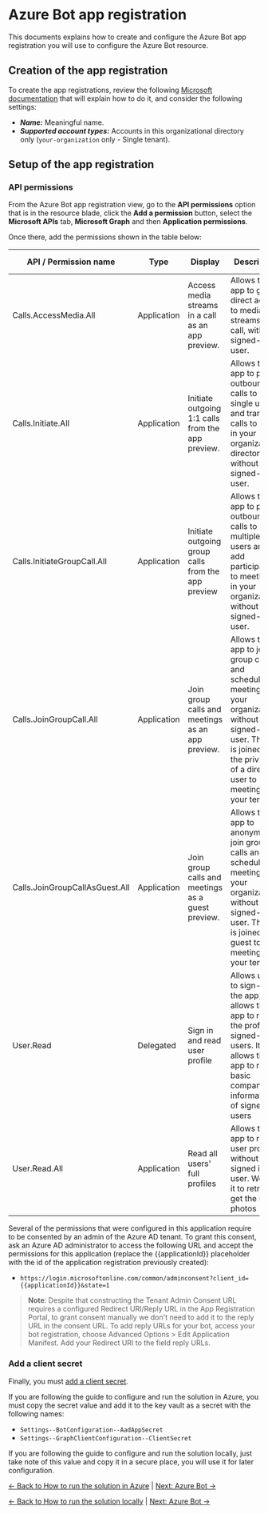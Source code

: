 # Azure Bot app registration

This documents explains how to create and configure the Azure Bot app registration you will use to configure the Azure Bot resource.

## Creation of the app registration

To create the app registrations, review the following [Microsoft documentation](https://docs.microsoft.com/en-us/azure/active-directory/develop/quickstart-register-app#register-an-application) that will explain how to do it, and consider the following settings:

- ***Name:*** Meaningful name.
- ***Supported account types:*** Accounts in this organizational directory only (`your-organization` only - Single tenant).

## Setup of the app registration

### API permissions

From the Azure Bot app registration view, go to the **API permissions** option that is in the resource blade, click the **Add a permission** button, select the **Microsoft APIs** tab, **Microsoft Graph** and then **Application permissions**.

Once there, add the permissions shown in the table below:

API / Permission name  | Type | Display | Description | Admin consent
----------|----------|----------|----------|----------
 Calls.AccessMedia.All  | Application | Access media streams in a call as an app preview. | Allows the app to get direct access to media streams in a call, without a signed-in user. | Yes
 Calls.Initiate.All | Application | Initiate outgoing 1:1 calls from the app preview.| Allows the app to place outbound calls to a single user and transfer calls to users in your organization’s directory, without a signed-in user. | Yes
 Calls.InitiateGroupCall.All  | Application | Initiate outgoing group calls from the app preview | Allows the app to place outbound calls to multiple users and add participants to meetings in your organization, without a signed-in user. | Yes
 Calls.JoinGroupCall.All | Application | Join group calls and meetings as an app preview. | Allows the app to join group calls and scheduled meetings in your organization, without a signed-in user. The app is joined with the privileges of a directory user to meetings in your tenant. | Yes
 Calls.JoinGroupCallAsGuest.All | Application | Join group calls and meetings as a guest preview. | Allows the app to anonymously join group calls and scheduled meetings in your organization, without a signed-in user. The app is joined as a guest to meetings in your tenant. | Yes
 User.Read | Delegated | Sign in and read user profile | Allows users to sign-in to the app, and allows the app to read the profile of signed-in users. It also allows the app to read basic company information of signed-in users | No
 User.Read.All | Application | Read all users' full profiles | Allows the app to read user profiles without a signed in user. We use it to retrieve get the user photos | Yes

Several of the permissions that were configured in this application require to be consented by an admin of the Azure AD tenant. To grant this consent, ask an Azure AD administrator to access the following URL and accept the permissions for this application (replace the {{applicationId}} placeholder with the id of the application registration previously created):

- `https://login.microsoftonline.com/common/adminconsent?client_id={{applicationId}}&state=1`

> **Note**: Despite that constructing the Tenant Admin Consent URL requires a configured Redirect URI/Reply URL in the App Registration Portal, to grant consent manually we don't need to add it to the reply URL in the consent URL. To add reply URLs for your bot, access your bot registration, choose Advanced Options > Edit Application Manifest. Add your Redirect URI to the field reply URLs.

### Add a client secret

Finally, you must [add a client secret](https://docs.microsoft.com/en-us/azure/active-directory/develop/quickstart-register-app#add-a-client-secret).

If you are following the guide to configure and run the solution in Azure, you must copy the secret value and add it to the key vault as a secret with the following names:

- `Settings--BotConfiguration--AadAppSecret`
- `Settings--GraphClientConfiguration--ClientSecret`

If you are following the guide to configure and run the solution locally, just take note of this value and copy it in a secure place, you will use it for later configuration.

[← Back to How to run the solution in Azure](../how-to-run-the-solution-in-azure/README.md#azure-bot) | [Next: Azure Bot →](azure-bot.md#azure-bot)

[← Back to How to run the solution locally](../how-to-run-the-solution-locally/README.md) | [Next: Azure Bot →](azure-bot.md#azure-bot)

